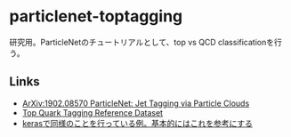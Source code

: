 # particlenet-toptagging
研究用。ParticleNetのチュートリアルとして、top vs QCD classificationを行う。

## Links
- [ArXiv:1902.08570 ParticleNet: Jet Tagging via Particle Clouds](https://arxiv.org/abs/1902.08570)
- [Top Quark Tagging Reference Dataset](https://zenodo.org/record/2603256#.Y80FFMnP1D8)
- [kerasで同様のことを行っている例。基本的にはこれを参考にする](https://github.com/hqucms/ParticleNet)